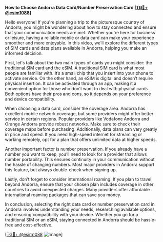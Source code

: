 **How to Choose Andorra Data Card/Number Preservation Card [[TG💪+ @esim1088](https://t.me/s/esim1088)]**

Hello everyone! If you're planning a trip to the picturesque country of Andorra, you might be wondering about how to stay connected and ensure that your communication needs are met. Whether you're here for business or leisure, having a reliable mobile or data card can make your experience smoother and more enjoyable. In this video, we'll explore the different types of SIM cards and data plans available in Andorra, helping you make an informed decision.

First, let's talk about the two main types of cards you might consider: the traditional SIM card and the eSIM. A traditional SIM card is what most people are familiar with. It’s a small chip that you insert into your phone to activate service. On the other hand, an eSIM is digital and doesn’t require physical insertion. It can be activated through an app, making it a convenient option for those who don't want to deal with physical cards. Both options have their pros and cons, so it depends on your preference and device compatibility.

When choosing a data card, consider the coverage area. Andorra has excellent mobile network coverage, but some providers might offer better service in certain regions. Popular providers like Vodafone Andorra and Orange Andorra provide robust networks. Make sure to check their coverage maps before purchasing. Additionally, data plans can vary greatly in price and speed. If you need high-speed internet for streaming or working remotely, opt for a plan that offers unlimited data at higher speeds.

Another important factor is number preservation. If you already have a number you want to keep, you’ll need to look for a provider that allows number portability. This ensures continuity in your communication without the hassle of changing numbers. Most major providers in Andorra support this feature, but always double-check when signing up.

Lastly, don’t forget to consider international roaming. If you plan to travel beyond Andorra, ensure that your chosen plan includes coverage in other countries to avoid unexpected charges. Many providers offer affordable international roaming packages that can save you money.

In conclusion, selecting the right data card or number preservation card in Andorra involves understanding your needs, researching available options, and ensuring compatibility with your device. Whether you go for a traditional SIM or an eSIM, staying connected in Andorra should be hassle-free and cost-effective.

[[TG💪+ @esim1088](https://t.me/s/esim1088) ![Image](https://i.postimg.cc/Y0z9fWf4/image.png)]